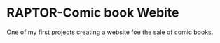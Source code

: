 # RAPTOR-Comic book Webite
One of my first projects creating a website foe the sale of comic books. 
